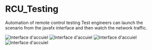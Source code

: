 # RCU_Testing
Automation of remote control testing
Test engineers can launch the scenario from the javafx interface and then watch the network traffic.


![Interface d'accuiel](https://github.com/bsafwene/RCU_Testing/blob/master/accueil.jpg?raw=true " ")
![Interface d'accuiel](https://github.com/bsafwene/RCU_Testing/blob/master/unmoteur.jpg?raw=true " ")
![Interface d'accuiel](https://github.com/bsafwene/RCU_Testing/blob/master/deuxmoteurs.jpg?raw=true " ")
![Interface d'accuiel](https://github.com/bsafwene/RCU_Testing/blob/master/rcu.gif?raw=true " ")



